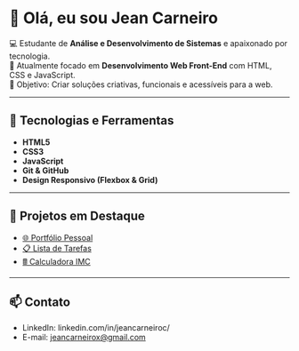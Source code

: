 # 👋 Olá, eu sou Jean Carneiro

💻 Estudante de **Análise e Desenvolvimento de Sistemas** e apaixonado por tecnologia.  
🚀 Atualmente focado em **Desenvolvimento Web Front-End** com HTML, CSS e JavaScript.  
🎯 Objetivo: Criar soluções criativas, funcionais e acessíveis para a web.  

---

## 🚀 Tecnologias e Ferramentas
- **HTML5**
- **CSS3**
- **JavaScript**
- **Git & GitHub**
- **Design Responsivo (Flexbox & Grid)**

---

## 📂 Projetos em Destaque
- [🌐 Portfólio Pessoal](link_para_repositorio)
- [📋 Lista de Tarefas](link_para_repositorio)
- [🖩 Calculadora IMC](link_para_repositorio)

---

## 📫 Contato
- LinkedIn: linkedin.com/in/jeancarneiroc/
- E-mail: jeancarneirox@gmail.com
